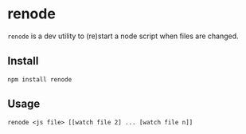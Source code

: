 # renode #

`renode` is a dev utility to (re)start a node script when files are changed.

## Install ##

    npm install renode

## Usage ##

    renode <js file> [[watch file 2] ... [watch file n]]
